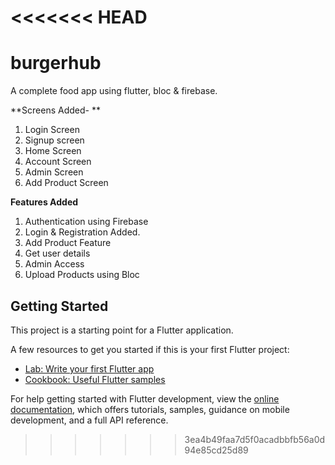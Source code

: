 <<<<<<< HEAD
=======
# burgerhub

A complete food app using flutter, bloc & firebase.

**Screens Added- **

1. Login Screen 
2. Signup screen 
3. Home Screen
4. Account Screen
5. Admin Screen
6. Add Product Screen


**Features Added**

1. Authentication using Firebase
2. Login & Registration Added.
3. Add Product Feature
4. Get user details 
5. Admin Access
6. Upload Products using Bloc






## Getting Started

This project is a starting point for a Flutter application.

A few resources to get you started if this is your first Flutter project:

- [Lab: Write your first Flutter app](https://docs.flutter.dev/get-started/codelab)
- [Cookbook: Useful Flutter samples](https://docs.flutter.dev/cookbook)

For help getting started with Flutter development, view the
[online documentation](https://docs.flutter.dev/), which offers tutorials,
samples, guidance on mobile development, and a full API reference.
>>>>>>> 3ea4b49faa7d5f0acadbbfb56a0d94e85cd25d89
